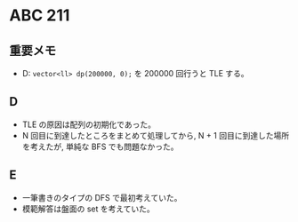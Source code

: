# ABC 211

## 重要メモ

- D: `vector<ll> dp(200000, 0);` を 200000 回行うと TLE する。

## D

- TLE の原因は配列の初期化であった。
- N 回目に到達したところをまとめて処理してから, N + 1 回目に到達した場所を考えたが, 単純な BFS でも問題なかった。

## E

- 一筆書きのタイプの DFS で最初考えていた。
- 模範解答は盤面の set を考えていた。
